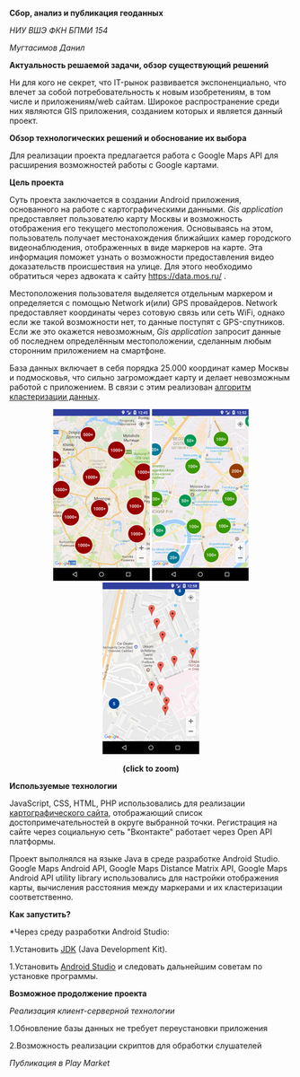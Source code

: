 **Сбор, анализ и публикация геоданных**

*НИУ ВШЭ ФКН БПМИ 154*

*Мугтасимов Данил*

**Актуальность решаемой задачи, обзор существующий решений**

Ни для кого не секрет, что IT-рынок развивается экспоненциально, что влечет за собой потребовательность к новым изобретениям, в том числе и приложениям/web сайтам. Широкое распространение среди них являются GIS приложения, созданием которых и является данный проект.

**Обзор технологических решений и обоснование их выбора**

Для реализации проекта предлагается работа с Google Maps API для расширения возможностей работы с Google картами.  

**Цель проекта**

Суть проекта заключается в создании Android приложения, основанного на работе с картографическими данными. 
_Gis application_ предоставляет пользователю карту Москвы и возможность отображения его текущего местоположения. Основываясь на этом, пользователь получает местонахождения ближайших камер городского видеонаблюдения, отображенных в виде маркеров на карте. Эта информация поможет узнать о возможности предоставления видео доказательств происшествия на улице. Для этого необходимо обратиться через адвоката к сайту https://data.mos.ru/ .

Местоположения пользователя выделяется отдельным маркером и определяется с помощью Network и(или) GPS провайдеров. Network предоставляет координаты через сотовую связь или сеть WiFi, однако если же такой возможности нет, то данные поступят с GPS-спутников. Если же это окажется невозможным, _Gis application_ запросит данные об последнем определённым местоположении, сделанным любым сторонним приложением на смартфоне. 

База данных включает в себя порядка 25.000 координат камер Москвы и подмосковья, что сильно загромождает карту и делает невозможным работой с приложением. В связи с этим реализован [алгоритм кластеризации данных](https://habrahabr.ru/post/145832/).

<div align="center">
<a href="https://github.com/luckydevvvil/GIS-project/blob/master/Pictures/Zoom13.png" target="_blank"><img src="https://github.com/luckydevvvil/GIS-project/blob/master/Pictures/ZoomTiny13.png" alt="Zoom13"></img></a>
<a href="https://github.com/luckydevvvil/GIS-project/blob/master/Pictures/Zoom7.png" target="_blank"><img src="https://github.com/luckydevvvil/GIS-project/blob/master/Pictures/ZoomTiny7.png" alt="Zoom13"></img></a>
<a href="https://github.com/luckydevvvil/GIS-project/blob/master/Pictures/Zoom5.png" target="_blank"><img src="https://github.com/luckydevvvil/GIS-project/blob/master/Pictures/ZoomTiny5.png" alt="Zoom13"></img></a>
<p><b>(click to zoom)</b></p>
</div>


**Используемые технологии**

JavaScript, CSS, HTML, PHP использовались для реализации [картографического сайта](md.hse7.ru), отображающий список достопримечательностей в округе выбранной точки. Регистрация на сайте через социальную сеть "Вконтакте" работает через Open API платформы. 

Проект выполнялся на языке Java в среде разработке Android Studio.
Google Maps Android API, Google Maps Distance Matrix API, Google Maps Android API utility library использовались для настройки отображения карты, вычисления расстояния между маркерами и их кластеризации соответственно. 

**Как запустить?**

*Через среду разработки Android Studio:

1.Установить [JDK](http://www.oracle.com/technetwork/java/javase/downloads/index.html) (Java Development Kit).

1.Установить [Android Studio](https://developer.android.com/studio/index.html?hl=ru) и следовать дальнейшим советам по установке программы. 

**Возможное продолжение проекта**

*Реализация клиент-серверной технологии*

1.Обновление базы данных не требует переустановки приложения

2.Возможность реализации скриптов для обработки слушателей

*Публикация в Play Market*

